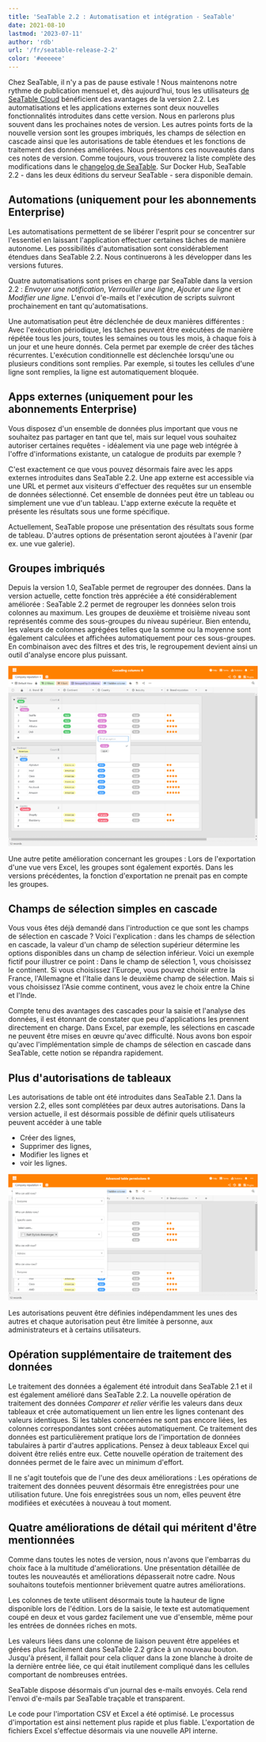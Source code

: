 ```yaml
---
title: 'SeaTable 2.2 : Automatisation et intégration - SeaTable'
date: 2021-08-10
lastmod: '2023-07-11'
author: 'rdb'
url: '/fr/seatable-release-2-2'
color: '#eeeeee'
---
```


Chez SeaTable, il n'y a pas de pause estivale ! Nous maintenons notre rythme de publication mensuel et, dès aujourd'hui, tous les utilisateurs [de SeaTable Cloud](https://cloud.seatable.io) bénéficient des avantages de la version 2.2. Les automatisations et les applications externes sont deux nouvelles fonctionnalités introduites dans cette version. Nous en parlerons plus souvent dans les prochaines notes de version. Les autres points forts de la nouvelle version sont les groupes imbriqués, les champs de sélection en cascade ainsi que les autorisations de table étendues et les fonctions de traitement des données améliorées. Nous présentons ces nouveautés dans ces notes de version. Comme toujours, vous trouverez la liste complète des modifications dans le [changelog de SeaTable](/fr/docs/changelog/version-2-2/). Sur Docker Hub, SeaTable 2.2 - dans les deux éditions du serveur SeaTable - sera disponible demain.

## Automations (uniquement pour les abonnements Enterprise)

Les automatisations permettent de se libérer l'esprit pour se concentrer sur l'essentiel en laissant l'application effectuer certaines tâches de manière autonome. Les possibilités d'automatisation sont considérablement étendues dans SeaTable 2.2. Nous continuerons à les développer dans les versions futures.

Quatre automatisations sont prises en charge par SeaTable dans la version 2.2 : _Envoyer une notification_, _Verrouiller une ligne_, _Ajouter une ligne_ et _Modifier une ligne_. L'envoi d'e-mails et l'exécution de scripts suivront prochainement en tant qu'automatisations.

Une automatisation peut être déclenchée de deux manières différentes : Avec l'exécution périodique, les tâches peuvent être exécutées de manière répétée tous les jours, toutes les semaines ou tous les mois, à chaque fois à un jour et une heure donnés. Cela permet par exemple de créer des tâches récurrentes. L'exécution conditionnelle est déclenchée lorsqu'une ou plusieurs conditions sont remplies. Par exemple, si toutes les cellules d'une ligne sont remplies, la ligne est automatiquement bloquée.

## Apps externes (uniquement pour les abonnements Enterprise)

Vous disposez d'un ensemble de données plus important que vous ne souhaitez pas partager en tant que tel, mais sur lequel vous souhaitez autoriser certaines requêtes - idéalement via une page web intégrée à l'offre d'informations existante, un catalogue de produits par exemple ?

C'est exactement ce que vous pouvez désormais faire avec les apps externes introduites dans SeaTable 2.2. Une app externe est accessible via une URL et permet aux visiteurs d'effectuer des requêtes sur un ensemble de données sélectionné. Cet ensemble de données peut être un tableau ou simplement une vue d'un tableau. L'app externe exécute la requête et présente les résultats sous une forme spécifique.

Actuellement, SeaTable propose une présentation des résultats sous forme de tableau. D'autres options de présentation seront ajoutées à l'avenir (par ex. une vue galerie).

## Groupes imbriqués

Depuis la version 1.0, SeaTable permet de regrouper des données. Dans la version actuelle, cette fonction très appréciée a été considérablement améliorée : SeaTable 2.2 permet de regrouper les données selon trois colonnes au maximum. Les groupes de deuxième et troisième niveau sont représentés comme des sous-groupes du niveau supérieur. Bien entendu, les valeurs de colonnes agrégées telles que la somme ou la moyenne sont également calculées et affichées automatiquement pour ces sous-groupes. En combinaison avec des filtres et des tris, le regroupement devient ainsi un outil d'analyse encore plus puissant.

![Colonnes en cascade et groupes imbriqués](images/Cascading-columns.png)

Une autre petite amélioration concernant les groupes : Lors de l'exportation d'une vue vers Excel, les groupes sont également exportés. Dans les versions précédentes, la fonction d'exportation ne prenait pas en compte les groupes.

## Champs de sélection simples en cascade

Vous vous êtes déjà demandé dans l'introduction ce que sont les champs de sélection en cascade ? Voici l'explication : dans les champs de sélection en cascade, la valeur d'un champ de sélection supérieur détermine les options disponibles dans un champ de sélection inférieur. Voici un exemple fictif pour illustrer ce point : Dans le champ de sélection 1, vous choisissez le continent. Si vous choisissez l'Europe, vous pouvez choisir entre la France, l'Allemagne et l'Italie dans le deuxième champ de sélection. Mais si vous choisissez l'Asie comme continent, vous avez le choix entre la Chine et l'Inde.

Compte tenu des avantages des cascades pour la saisie et l'analyse des données, il est étonnant de constater que peu d'applications les prennent directement en charge. Dans Excel, par exemple, les sélections en cascade ne peuvent être mises en œuvre qu'avec difficulté. Nous avons bon espoir qu'avec l'implémentation simple de champs de sélection en cascade dans SeaTable, cette notion se répandra rapidement.

## Plus d'autorisations de tableaux

Les autorisations de table ont été introduites dans SeaTable 2.1. Dans la version 2.2, elles sont complétées par deux autres autorisations. Dans la version actuelle, il est désormais possible de définir quels utilisateurs peuvent accéder à une table

- Créer des lignes,
- Supprimer des lignes,
- Modifier les lignes et
- voir les lignes.

![Permissions de table avancées](images/Advanced-table-permissions.png)

Les autorisations peuvent être définies indépendamment les unes des autres et chaque autorisation peut être limitée à personne, aux administrateurs et à certains utilisateurs.

## Opération supplémentaire de traitement des données

Le traitement des données a également été introduit dans SeaTable 2.1 et il est également amélioré dans SeaTable 2.2. La nouvelle opération de traitement des données _Comparer et relier_ vérifie les valeurs dans deux tableaux et crée automatiquement un lien entre les lignes contenant des valeurs identiques. Si les tables concernées ne sont pas encore liées, les colonnes correspondantes sont créées automatiquement. Ce traitement des données est particulièrement pratique lors de l'importation de données tabulaires à partir d'autres applications. Pensez à deux tableaux Excel qui doivent être reliés entre eux. Cette nouvelle opération de traitement des données permet de le faire avec un minimum d'effort.

Il ne s'agit toutefois que de l'une des deux améliorations : Les opérations de traitement des données peuvent désormais être enregistrées pour une utilisation future. Une fois enregistrées sous un nom, elles peuvent être modifiées et exécutées à nouveau à tout moment.

## Quatre améliorations de détail qui méritent d'être mentionnées

Comme dans toutes les notes de version, nous n'avons que l'embarras du choix face à la multitude d'améliorations. Une présentation détaillée de toutes les nouveautés et améliorations dépasserait notre cadre. Nous souhaitons toutefois mentionner brièvement quatre autres améliorations.

Les colonnes de texte utilisent désormais toute la hauteur de ligne disponible lors de l'édition. Lors de la saisie, le texte est automatiquement coupé en deux et vous gardez facilement une vue d'ensemble, même pour les entrées de données riches en mots.

Les valeurs liées dans une colonne de liaison peuvent être appelées et gérées plus facilement dans SeaTable 2.2 grâce à un nouveau bouton. Jusqu'à présent, il fallait pour cela cliquer dans la zone blanche à droite de la dernière entrée liée, ce qui était inutilement compliqué dans les cellules comportant de nombreuses entrées.

SeaTable dispose désormais d'un journal des e-mails envoyés. Cela rend l'envoi d'e-mails par SeaTable traçable et transparent.

Le code pour l'importation CSV et Excel a été optimisé. Le processus d'importation est ainsi nettement plus rapide et plus fiable. L'exportation de fichiers Excel s'effectue désormais via une nouvelle API interne.
